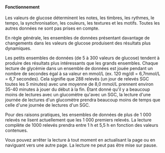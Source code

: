 #### Fonctionnement

Les valeurs de glucose déterminent les notes, les timbres, les rythmes, le tempo, la synchronisation, les couleurs, les textures et les motifs. Toutes les autres données ne sont pas prises en compte.

En règle générale, les ensembles de données présentant davantage de changements dans les valeurs de glucose produisent des résultats plus dynamiques.   

Les petits ensembles de données (de 5 à 300 valeurs de glucose) tendent à produire des résultats plus intéressants que les grands ensembles. Chaque lecture de glycémie dans un ensemble de données est jouée pendant un nombre de secondes égal à sa valeur en mmol/L (ex. 120 mg/dl = 6,7mmol/L = 6,7 secondes). Cela signifie que 288 relevés (un jour de relevés SGC toutes les 5 minutes) avec une moyenne de 8,0 mmol/L prennent environ 35-40 minutes à jouer du début à la fin. Étant donné qu'il y a beaucoup moins de lectures avec un glucomètre qu'avec un SGC, la lecture d'une journée de lectures d'un glucomètre prendra beaucoup moins de temps que celle d'une journée de lectures d'un SGC.

Pour des raisons pratiques, les ensembles de données de plus de 1 000 relevés ne lisent actuellement que les 1 000 premiers relevés. La lecture complète de 1000 relevés prendra entre 1 h et 5,5 h en fonction des valeurs contenues.

Vous pouvez arrêter la lecture à tout moment en actualisant la page ou en naviguant vers une autre page. La lecture ne peut pas être mise sur pause.
